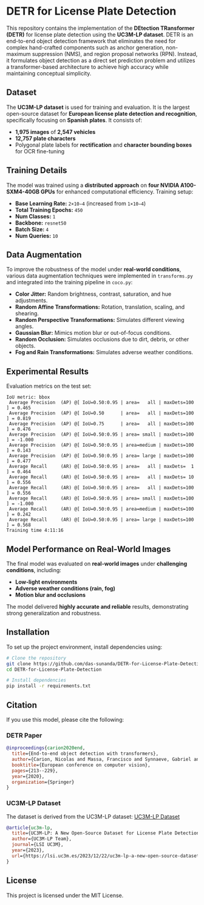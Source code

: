 # DETR for License Plate Detection

This repository contains the implementation of the **DEtection TRansformer (DETR)** for license plate detection using the **UC3M-LP dataset**. DETR is an end-to-end object detection framework that eliminates the need for complex hand-crafted components such as anchor generation, non-maximum suppression (NMS), and region proposal networks (RPN). Instead, it formulates object detection as a direct set prediction problem and utilizes a transformer-based architecture to achieve high accuracy while maintaining conceptual simplicity.

## Dataset
The **UC3M-LP dataset** is used for training and evaluation. It is the largest open-source dataset for **European license plate detection and recognition**, specifically focusing on **Spanish plates**. It consists of:
- **1,975 images** of **2,547 vehicles**
- **12,757 plate characters**
- Polygonal plate labels for **rectification** and **character bounding boxes** for OCR fine-tuning


## Training Details
The model was trained using a **distributed approach** on **four NVIDIA A100-SXM4-40GB GPUs** for enhanced computational efficiency. Training setup:
- **Base Learning Rate:** `2×10−4` (increased from `1×10−4`)
- **Total Training Epochs:** `450`
- **Num Classes:** `1`
- **Backbone:** `resnet50`
- **Batch Size:** `4`
- **Num Queries:** `10`

## Data Augmentation
To improve the robustness of the model under **real-world conditions**, various data augmentation techniques were implemented in `transforms.py` and integrated into the training pipeline in `coco.py`:
- **Color Jitter:** Random brightness, contrast, saturation, and hue adjustments.
- **Random Affine Transformations:** Rotation, translation, scaling, and shearing.
- **Random Perspective Transformations:** Simulates different viewing angles.
- **Gaussian Blur:** Mimics motion blur or out-of-focus conditions.
- **Random Occlusion:** Simulates occlusions due to dirt, debris, or other objects.
- **Fog and Rain Transformations:** Simulates adverse weather conditions.

## Experimental Results
Evaluation metrics on the test set:

```
IoU metric: bbox
 Average Precision  (AP) @[ IoU=0.50:0.95 | area=   all | maxDets=100 ] = 0.465
 Average Precision  (AP) @[ IoU=0.50      | area=   all | maxDets=100 ] = 0.819
 Average Precision  (AP) @[ IoU=0.75      | area=   all | maxDets=100 ] = 0.476
 Average Precision  (AP) @[ IoU=0.50:0.95 | area= small | maxDets=100 ] = -1.000
 Average Precision  (AP) @[ IoU=0.50:0.95 | area=medium | maxDets=100 ] = 0.143
 Average Precision  (AP) @[ IoU=0.50:0.95 | area= large | maxDets=100 ] = 0.477
 Average Recall     (AR) @[ IoU=0.50:0.95 | area=   all | maxDets=  1 ] = 0.464
 Average Recall     (AR) @[ IoU=0.50:0.95 | area=   all | maxDets= 10 ] = 0.556
 Average Recall     (AR) @[ IoU=0.50:0.95 | area=   all | maxDets=100 ] = 0.556
 Average Recall     (AR) @[ IoU=0.50:0.95 | area= small | maxDets=100 ] = -1.000
 Average Recall     (AR) @[ IoU=0.50:0.95 | area=medium | maxDets=100 ] = 0.242
 Average Recall     (AR) @[ IoU=0.50:0.95 | area= large | maxDets=100 ] = 0.568
Training time 4:11:16
```

## Model Performance on Real-World Images
The final model was evaluated on **real-world images** under **challenging conditions**, including:
- **Low-light environments**
- **Adverse weather conditions (rain, fog)**
- **Motion blur and occlusions**

The model delivered **highly accurate and reliable** results, demonstrating strong generalization and robustness.

## Installation
To set up the project environment, install dependencies using:

```bash
# Clone the repository
git clone https://github.com/das-sunanda/DETR-for-License-Plate-Detection.git
cd DETR-for-License-Plate-Detection

# Install dependencies
pip install -r requirements.txt
```

## Citation
If you use this model, please cite the following:

### DETR Paper
```bibtex
@inproceedings{carion2020end,
  title={End-to-end object detection with transformers},
  author={Carion, Nicolas and Massa, Francisco and Synnaeve, Gabriel and Usunier, Nicolas and Kirillov, Alexander and Zagoruyko, Sergey},
  booktitle={European conference on computer vision},
  pages={213--229},
  year={2020},
  organization={Springer}
}
```

### UC3M-LP Dataset
The dataset is derived from the UC3M-LP dataset:
[UC3M-LP Dataset](https://lsi.uc3m.es/2023/12/22/uc3m-lp-a-new-open-source-dataset/)

```bibtex
@article{uc3m-lp,
  title={UC3M-LP: A New Open-Source Dataset for License Plate Detection and Recognition},
  author={UC3M-LP Team},
  journal={LSI UC3M},
  year={2023},
  url={https://lsi.uc3m.es/2023/12/22/uc3m-lp-a-new-open-source-dataset/}
}
```

## License
This project is licensed under the MIT License.
